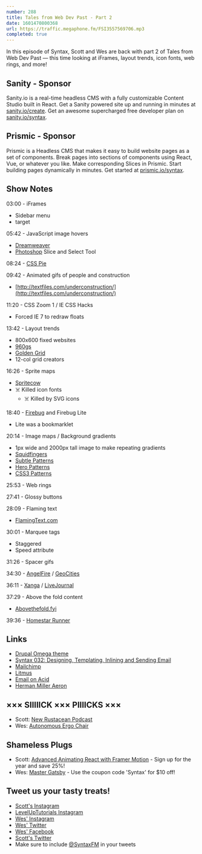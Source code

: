 ```yaml
---
number: 288
title: Tales from Web Dev Past - Part 2
date: 1601470800368
url: https://traffic.megaphone.fm/FSI3557569706.mp3
completed: true
---
```


In this episode of Syntax, Scott and Wes are back with part 2 of Tales from Web Dev Past — this time looking at iFrames, layout trends, icon fonts, web rings, and more!

## Sanity - Sponsor
Sanity.io is a real-time headless CMS with a fully customizable Content Studio built in React. Get a Sanity powered site up and running in minutes at [sanity.io/create](https://www.sanity.io/create). Get an awesome supercharged free developer plan on [sanity.io/syntax](https://www.sanity.io/syntax).

## Prismic - Sponsor
Prismic is a Headless CMS that makes it easy to build website pages as a set of components. Break pages into sections of components using React, Vue, or whatever you like. Make corresponding Slices in Prismic. Start building pages dynamically in minutes. Get started at [prismic.io/syntax](https://prismic.io/syntax).

## Show Notes

03:00 - iFrames
* Sidebar menu
* target

05:42 - JavaScript image hovers
* [Dreamweaver](https://www.adobe.com/products/dreamweaver.html)
* [Photoshop](https://www.adobe.com/products/photoshop.html) Slice and Select Tool

08:24 - [CSS Pie](http://css3pie.com/)

09:42 - Animated gifs of people and construction
* [http://textfiles.com/underconstruction/](http://textfiles.com/underconstruction/)

11:20 - CSS Zoom 1 / IE CSS Hacks
* Forced IE 7 to redraw floats

13:42 - Layout trends
* 800x600 fixed websites
* [960gs](https://960.gs/)
* [Golden Grid](https://goldengridsystem.com/)
* 12-col grid creators

16:26 - Sprite maps
* [Spritecow](http://www.spritecow.com/)
* ☠️ Killed icon fonts
  * ☠️ Killed by SVG icons

18:40 - [Firebug](https://getfirebug.com/) and Firebug Lite
* Lite was a bookmarklet

20:14 - Image maps / Background gradients
* 1px wide and 2000px tall image to make repeating gradients
* [Squidfingers](http://www.squidfingers.com/patterns/)
* [Subtle Patterns](https://www.toptal.com/designers/subtlepatterns/)
* [Hero Patterns](https://www.heropatterns.com/)
* [CSS3 Patterns](http://projects.verou.me/css3patterns/)

25:53 - Web rings

27:41 - Glossy buttons

28:09 - Flaming text
* [FlamingText.com](https://flamingtext.com/)

30:01 - Marquee tags
* Staggered
* Speed attribute

31:26 - Spacer gifs

34:30 - [AngelFire](https://en.wikipedia.org/wiki/Angelfire) / [GeoCities](https://en.wikipedia.org/wiki/Yahoo!_GeoCities)

36:11 - [Xanga](http://xanga.com/) / [LiveJournal](https://www.livejournal.com/)

37:29 - Above the fold content
* [Abovethefold.fyi](http://abovethefold.fyi/)

39:36 - [Homestar Runner](https://homestarrunner.com/)

## Links
* [Drupal Omega theme](https://www.drupal.org/project/omega)
* [Syntax 032: Designing, Templating, Inlining and Sending Email](https://syntax.fm/show/032/designing-templating-inlining-and-sending-email)
* [Mailchimp](https://mailchimp.com/)
* [Litmus](https://www.litmus.com/)
* [Email on Acid](https://www.emailonacid.com/)
* [Herman Miller Aeron](https://www.hermanmiller.com/products/seating/office-chairs/aeron-chairs/)

## ××× SIIIIICK ××× PIIIICKS ×××
* Scott: [New Rustacean Podcast](https://newrustacean.com/)
* Wes: [Autonomous Ergo Chair](http://autonomous.ai/) 

## Shameless Plugs
* Scott: [Advanced Animating React with Framer Motion](https://www.leveluptutorials.com/pro) - Sign up for the year and save 25%!
* Wes: [Master Gatsby](https://mastergatsby.com) - Use the coupon code 'Syntax' for $10 off!

## Tweet us your tasty treats!
* [Scott's Instagram](https://www.instagram.com/stolinski/)
* [LevelUpTutorials Instagram](https://www.instagram.com/LevelUpTutorials/)
* [Wes' Instagram](https://www.instagram.com/wesbos/)
* [Wes' Twitter](https://twitter.com/wesbos)
* [Wes' Facebook](https://www.facebook.com/wesbos.developer)
* [Scott's Twitter](https://twitter.com/stolinski)
* Make sure to include [@SyntaxFM](https://twitter.com/SyntaxFM) in your tweets